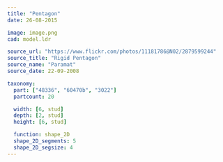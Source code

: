 ```yaml
---
title: "Pentagon"
date: 26-08-2015

image: image.png
cad: model.ldr

source_url: "https://www.flickr.com/photos/11181786@N02/2879599244"
source_title: "Rigid Pentagon"
source_name: "Paramat"
source_date: 22-09-2008

taxonomy:
  part: ["48336", "60470b", "3022"]
  partcount: 20

  width: [6, stud]
  depth: [2, stud]
  height: [6, stud]

  function: shape_2D
  shape_2D_segments: 5
  shape_2D_segsize: 4
---
```

